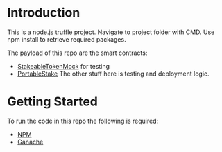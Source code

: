 # Introduction 
This is a node.js truffle project. Navigate to project folder with CMD.
Use npm install to retrieve required packages.

The payload of this repo are the smart contracts:
- [StakeableTokenMock](/contracts/Stakeable/StakeableToken.sol#L1461) for testing
- [PortableStake](/contracts/Stakeable/PortableStake.sol#L32) 
The other stuff here is testing and deployment logic.

# Getting Started
To run the code in this repo the following is required:
- [NPM](https://www.npmjs.com/)
- [Ganache](https://trufflesuite.com/ganache/)